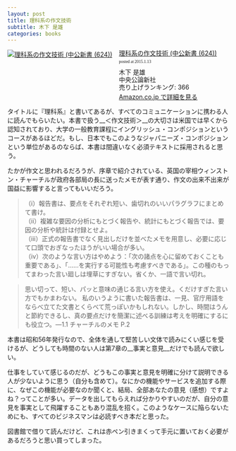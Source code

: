 ```yaml
---
layout: post
title: 理科系の作文技術
subtitle: 木下 是雄
categories: books
---
```


<div class="azlink-box" style="margin-bottom:0px"><div class="azlink-image" style="float:left"><a href="http://www.amazon.co.jp/exec/obidos/ASIN/4121006240/warikiru-22/" name="azlinklink" target="_blank"><img src="http://ecx.images-amazon.com/images/I/31818M220JL._SL160_.jpg" alt="理科系の作文技術 (中公新書 (624))" style="border:none" /></a></div><div class="azlink-info" style="float:left;margin-left:15px;line-height:120%"><div class="azlink-name" style="margin-bottom:10px;line-height:120%"><a href="http://www.amazon.co.jp/exec/obidos/ASIN/4121006240/warikiru-22/" name="azlinklink" target="_blank">理科系の作文技術 (中公新書 (624))</a><div class="azlink-powered-date" style="font-size:7pt;margin-top:5px;font-family:verdana;line-height:120%">posted at 2015.1.13</div></div><div class="azlink-detail">木下 是雄<br />中央公論新社<br />売り上げランキング: 366<br /></div><div class="azlink-link" style="margin-top:5px"><a href="http://www.amazon.co.jp/exec/obidos/ASIN/4121006240/warikiru-22/" target="_blank">Amazon.co.jp で詳細を見る</a></div></div><div class="azlink-footer" style="clear:left"></div></div>

タイトルに『理科系』と書いてあるが、すべてのコミュニケーションに携わる人に読んでもらいたい。本書で扱う__＜作文技術＞__の大切さは米国では早くから認知されており、大学の一般教育課程にイングリッシュ・コンポジションというコースがあるほどだ。もし、日本でもこのようなジャパニーズ・コンポジションという単位があるのならば、本書は間違いなく必須テキストに採用されると思う。

たかが作文と思われるだろうが、序章で紹介されている、英国の宰相ウィンストン・チャーチルが政府各部局の長に送ったメモが表す通り、作文の出来不出来が国益に影響すると言ってもいいだろう。

> （i）報告書は、要点をそれぞれ短い、歯切れのいいパラグラフにまとめて書け。  
（ii）複雑な要因の分析にもとづく報告や、統計にもとづく報告では、要因の分析や統計は付録とせよ。  
（iii）正式の報告書でなく見出しだけを並べたメモを用意し、必要に応じて口頭でおぎなったほうがいい場合が多い。  
（iv）次のような言い方はやめよう：｢次の諸点を心に留めておくことも重要である｣、｢……を実行する可能性も考慮すべきである｣。この種のもってまわった言い廻しは埋草にすぎない。省くか、一語で言い切れ。  

> 思い切って、短い、パッと意味の通じる言い方を使え。くだけすぎた言い方でもかまわない。 私のいうように書いた報告書は、一見、官庁用語をならべ立てた文書とくらべて荒っぽいかもしれない。しかし、時間はうんと節約できるし、真の要点だけを簡潔に述べる訓練は考えを明確にするにも役立つ。―1.1 チャーチルのメモ P.2

本書は昭和56年発行なので、全体を通して堅苦しい文体で読みにくい感じを受けるが、どうしても時間のない人は第7章の__事実と意見__だけでも読んで欲しい。

仕事をしていて感じるのだが、どうもこの事実と意見を明確に分けて説明できる人が少ないように思う（自分も含めて）。なにかの機能やサービスを追加する際に、なぜこの機能が必要なのか聞くと、結局、全部あなたの意見（感想）ですよね？ってことが多い。データを出してもらえれば分かりやすいのだが、自分の意見を事実として飛躍することもあり混乱を招く。このようなケースに陥らないためにも、すべてのビジネスマンは必読すべき本だと思った。

図書館で借りて読んだけど、これは赤ペン引きまくって手元に置いておく必要があるだろうと思い買ってしまった。



















